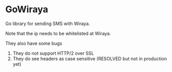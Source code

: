 # GoWiraya

Go library for sending SMS with Wiraya.

Note that the ip needs to be whitelisted at Wiraya.

They also have some bugs
1. They do not support HTTP/2 over SSL
2. They do see headers as case sensitive (RESOLVED but not in production yet)